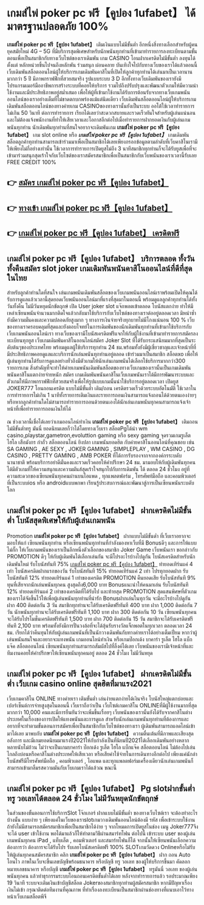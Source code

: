 # เกมส์ไพ่ poker pc ฟรี【คูปอง 1ufabet】  ได้มาตรฐานปลอดภัย 100%

**เกมส์ไพ่ poker pc ฟรี【คูปอง 1ufabet】** เติมเงินแบบไม่มีขั้นต่ำ  อีกหนึ่งสิ่งทางเลือกสำหรับผู้คนยุคสมัยใหม่ 4G – 5G ที่มีบริการสุดพิเศษสำหรับนักพนันทุกท่านที่เข้ามาทำรายการลงทะเบียนตามขั้นตอนเพื่อเป็นสมาชิกกับทางเว็บไซต์ของเราเดิมพัน เกม CASINO  โอนฝากเครดิตไม่มีขั้นต่ำ ลงทุนได้ตั้งแต่ หลักหน่วยขึ้นไปจนถึงหลักพัน ร่วมสนุก ผ่อนคลาย บันเทิงใจไปกับทางเว็บของเราได้แล้วตอนนี้เว็บเดิมพันสล็อตออนไลน์ผู้ให้บริการเกมเดิมพันคาสิโนที่เปิดให้ลูกค้าทุกท่านได้เล่นมาเป็นเวลานานมากกว่า 5 ปี มีภาพกราฟฟิกที่สวยสมจริง รูปแบบระบบ 3 D
อีกทั้งทางเว็บเดิมพันของเรายังมี โปรแกรมเมอร์มืออาชีพการสร้างระบบที่คอยให้บริการ  รวมไปถึงปรับปรุงและพัฒนาตัวเกมให้มีความน่าใช้งานและมีประสิทธิภาพอยู่สม่ำเสมอ เพื่อให้ผู้ที่เข้ามาใช้งานได้รับการต้อนรับจากทางเว็บเกมพนันออนไลน์ของเราอย่างเต็มที่ไม่ขาดตกบกพร่องแม้แต่นิดเดียว เว็บเดิมพันสล็อตออนไลน์ผู้ให้บริการเกมเดิมพันสล็อตออนไลน์ของทางค่ายเกม CASINOของทางเรานั้นยังเป็นระบบ ออโต้ใช้เวลาทำรายการไม่เกิน 50 วินาที ต่อการทำรายการ เรียกได้เลยว่าสะดวกสบายและรวดเร็วทันใจสำหรับผู้เล่นแน่นอนและไม่ต้องแจ้งพนักงานที่ทำให้เสียเวลาและโอกาสอีกต่อไปเมื่อทำรายการฝากยอดเงินกับผู้เล่นเกมพนันทุกท่าน
นักเดิมพันทุกท่านที่สนใจอยากจะเดิมพันเกม **เกมส์ไพ่ poker pc ฟรี【คูปอง 1ufabet】** เกม slot online หรือ ***เกมส์ไพ่ poker pc ฟรี【คูปอง 1ufabet】*** เกมเดิมพันสล็อตลูกค้าทุกท่านสามารถเข้าร่วมมาเพื่อเป็นสมาชิกได้เลยเพียงกรอกข้อมูลตามลำดับที่เว็บคาสิโนเรามีให้เพียงไม่กี่อย่างเท่านั้น ใช้เวลาการทำรายการเปิดยูสไม่ถึง 3 นาทีสมาชิกทุกท่านก็จะได้รับยูสเพื่อที่จะเข้ามาร่วมสนุกสุดเร้าใจกับเว็บไซต์ของเราสมัครสมาชิกเพื่อเป็นสมาชิกกับเว็บพนันของเราเวลานี้รับเลย FREE CREDIT 100%

## 👉 [สมัคร เกมส์ไพ่ poker pc ฟรี【คูปอง 1ufabet】](https://archa888.com/)
## 👉 [ทางเข้า เกมส์ไพ่ poker pc ฟรี【คูปอง 1ufabet】](https://archa888.com/)
## 👉 [เกมส์ไพ่ poker pc ฟรี【คูปอง 1ufabet】 เครดิตฟรี](https://archa888.com/)

## เกมส์ไพ่ poker pc ฟรี【คูปอง 1ufabet】 บริการตลอด ทั้งวัน ทั้งคืนสมัคร slot joker เกมเดิมพันพนันคาสิโนออนไลน์ที่ดีที่สุดในไทย

สำหรับลูกค้าท่านใดที่สนใจ เล่นเกมพนันเดิมพันสล็อตของเว็บเกมพนันออนไลน์เราพร้อมเปิดให้คุณได้รับการดูแลแล้วเวลานี้สุดยอดเว็บพนันออนไลน์มาที่แรงที่สุดมาในตอนนี้ พร้อมดูแลลูกค้าทุกท่านได้ทั้งวันทั้งคืน ไม่มีวันหยุดนักขัตฤกษ์ เปิด User joker slot แจ๊กพอตเข้าตลอด โบนัสแตกง่าย ทำให้มีเหล่าเซียนพนันจำนวนมากติดใจแล้วกลับมาใช้บริการกับเว็บไซต์ของทางเราต่ออยู่ตลอดเวลา มิหนำซ้ำยังมีความมั่นคงและความปลอดภัยสูงมาก ๆ ทางการเงินจ่ายจริงทุกบาทไม่มีโกงแน่นอน 100 % เว็บของทางเราครอบคลุมที่สุดและยังตอบโจทย์ในการเดิมพันของนักเดิมพันทุกท่านที่เข้ามาใช้บริการกับเว็บเกมพนันออนไลน์เรา
ทางเว็บของเรามีโบนัสเครดิตฟรีแจกให้กับผู้ใช้งานที่เข้ามาทำรายการสมัครลงทะเบียนทุกยูส เว็บเกมเดิมพันคาสิโนออนไลน์สมัคร Joker Slot ที่ได้รับกระแสนิยมมากที่สุดเป็นระดับต้นๆของประเทศไทย พร้อมดูแลผู้ใช้บริการทุกท่าน 24 ชม.พร้อมทั้งยังมีผู้เชี่ยวชาญและเจ้าหน้าที่ที่มีประสิทธิภาพคอยดูแลและบริการนักเล่นพนันทุกท่านอยู่ตลอด เข้าร่วมมาเป็นสมาชิก สล็อตxo เพื่อให้ผู้เล่นทุกท่านได้รับการดูแลอย่างทั่วถึงมีตัวเกมให้นักเล่นเกมพนันได้เลือกใช้บริการมากกว่า300 รายการเกม
สิ่งสำคัญที่จะทำให้ค่ายเกมพนันเดิมพันสล็อตของทางเว็บเกมของเรานั้นเป็นเกมเดิมพันพนันคาสิโนแตกง่ายจ่ายหนัก สมัคร  เกมเดิมพันพนันคาสิโนเว็บเกมพนันเราได้มีการพัฒนาระบบและตัวเกมให้มีภาพกราฟฟิกที่สวยสมจริงเพื่อให้รูปแบบเกมนั้นน่าใช้บริการอยู่ตลอดเวลา เปิดยูส JOKER777 โอนถอนเครดิต แบบไม่มีขั้นต่ำ เติม/ถอน เครดิตรวดเร็วด้วยระบบอัตโนมัติ ใช้เวลาในการทำรายการไม่เกิน 1 นาทีทั้งรายการเติมเงินและรายการถอนเงินสามารถแจ้งถอนได้ด้วยตนเองง่ายๆ หรือหากลูกค้าท่านใดไม่สามารถทำรายการถอนด้วยตนเองได้นักเล่นเกมพนันทุกคนสามารถแจ้งเจ้าหน้าที่เพื่อทำรายการถอนเงินให้ได้

ณ ช่วงเวลานี้เชื่อได้เลยว่าเกมออนไลน์ทำเงิน **เกมส์ไพ่ poker pc ฟรี【คูปอง 1ufabet】** เติมถอน ไม่มีขั้นต่ำทรู มันนี่ ยอดนิยมเลยก็ว่าได้โดยทางเว็บเรา สล็อตPgได้นำ  wm casino,playstar,gametron,evoluttion gaming หรือ sexy gaming จุดรวมเกมรูเล็ต ไฮโล เสือมังกร กำถั่ว สล็อตออนไลน์ ยิงปลา เกมพนันยอดฮิต กับค่ายคาสิโนออนไลน์ที่คุณชอบ เช่น SA GAMING , AE SEXY , JOKER GAMING , SIMPLEPLAY , WM CASINO , DG CASINO , PRETTY GAMING , AMB POKER  ที่ได้การรับรองจากจากองค์กรระบดับนานาชาติ พร้อมบริการอย่าดีมั่นคงและรวดเร็วคอยให้คำปรึกษา 24 ชม. มามอบให้กับผู้เดิมพันทุกคน ได้มีตัวเกมที่ให้ความสนุกและความมันส์สุดเร้าใจสนุกไปกับการเดิมพัน ได้ ตลอด 24 ชั่วโมง อยู่ที่ความสะดวกของเซียนพนันทุกคนผ่านบนไอแพด , ทุกแพลตฟอร์ม , โทรศัพท์มือถือ และคอมพิวเตอร์ที่เป็นระบบios หรือ androidแบบพกพา เรียนรู้ประสบการณ์และพัฒนาสู่การเป็นเซียนพนันระบดับโลก

## เกมส์ไพ่ poker pc ฟรี【คูปอง 1ufabet】 ฝากเครดิตไม่มีขั้นต่ำ โบนัสสุดพิเศษให้กับผู้เล่นเกมพนัน

 Promotion  **เกมส์ไพ่ poker pc ฟรี【คูปอง 1ufabet】** ฝากแบบไม่มีขั้นต่ำ ที่เว็บเราอยากจะมอบให้แก่  เซียนพนันทุกท่าน หรือเซียนพนันทุกท่านที่กำลังมองหาเว็บที่มี Bonusดีๆ และการให้แบบไม่กั๊ก ให้เว็บเกมพนันของเราเป็นอีกหนึ่งตัวเลือกของสมาชิก Joker Game เว็บพนันเรา ขอกล่าวกับ PROMOTION ดีๆ ให้กับผู้เดิมพันได้เลือกเล่นกัน จะมีโปรอะไรบ้างไปดูกัน
โบนัสเครดิตสำหรับนักเดิมพันใหม่ รับโบนัสทันที 75% [เกมส์ไพ่ poker pc ฟรี【คูปอง 1ufabet】](https://archa888.com/) ทำยอดเทิร์นแค่ 4 เท่า
โบนัสเครดิตฝากแรกของวัน รับโบนัสทันที 15% ทำยอดเทิร์นแค่ 2 เท่า
โปรทุกยอดฝาก รับโบนัสทันที 12% ทำยอดเทิร์นแค่ 1 เท่าของเครดิต
 PROMOTION คืนยอดเสีย รับโบนัสทันที 9% ทุนที่เสียจากนักเล่นพนันทุกคน สูงสุดถึง6,000 บาท
Bonusแนะนำให้คนมาเล่น รับโบนัสทันที 12% ทำยอดเทิร์นแค่ 2 เท่าของเครดิตที่ได้รับไป
และท้ายสุด PROMOTION สุดแสนพิศษที่ตัวเกมของเราได้จัดขึ้นไว้ให้เพื่อผู้เล่นพนันทุกท่านที่น่ารัก Bonusฝากเล่นในทุกวัน จะมีอะไรบ้างไปดูกัน
ฝาก 400 ติดต่อกัน 3 วัน สมาชิกทุกท่านจะได้รับเครดิตฟรีทันที 400 บาท
ฝาก 1,000 ติดต่อกัน 7 วัน นักพนันทุกท่านจะได้รับเครดิตฟรีทันที 1,100 บาท
ฝาก 300 ติดต่อกัน 10 วัน เซียนพนันทุกคนจะได้รับโปรโมชั่นเครดิตฟรีทันที 1,500 บาท
ฝาก 700 ติดต่อกัน 15 วัน สมาชิกจะได้รับเครดิตฟรีทันที 2,100 บาท
พร้อมทั้งยังมีการปั่นวงล้อที่จะได้ลุ้นรับรางวัลแจ็กพอตในทุกเวลา ตลอดเวลา 24 ชม. เรียกได้ว่าคืนทุนให้กับผู้เล่นเกมพนันที่เป็นนักวางเดิมพันกับทางค่ายเราได้อย่างเต็มเปี่ยม หากว่าผู้เล่นพนันสนใจและอยากจะแทงพนัน เกมออนไลน์ทำเงิน หรือเกมป๊อกเด้ง บาคาร่า รูเล็ต ไฮโล แบ็กแจ๊ค สล็อตออนไลน์ เซียนพนันทุกท่านสามารถสัมผัสไปที่ลิ้งค์ได้เลย เว็บพนันของเรามีเจ้าหน้าที่และทีมงานคอยให้คำปรึกษาให้เซียนพนันทุกคนอยู่ ตลอด 24 ชั่วโมง ไม่มีวันหยุด

## เกมส์ไพ่ poker pc ฟรี【คูปอง 1ufabet】 ฝากเครดิตไม่มีขั้นต่ำ  เว็บเกม casino online สุดฮิตที่มาแรง2021

เว็บเกมคาสิโน ONLINE ทางค่ายเรา เติมขั้นต่ำ เล่นง่ายแตกง่ายได้เงินจริง โบนัสใหญ่แตกบ่อยและเปอร์เซ็นต์การจ่ายสูงสุดในตอนนี้ เว็บเราถือว่าเป็น เว็บไซต์เกมคาสิโน ONLINEที่มีผู้ใช้งานมากที่สุดมากกว่า 10,000 คนและมีการยืนยันว่าจะเพิ่มขึ้นเรื่อยๆ เว็บพนันของเรานั้นยังได้รับจากคาสิโนต่างประเทศในเรื่องของการเปิดให้แทงพนันและการดูแล สำหรับนักเล่นเกมพนันทุกท่านที่ต้องการและอยากที่จะทำตามขั้นตอนการสมัครเพื่อเป็นสมาชิกกับเว็บไซต์ของทางเรา ผู้เดิมพันสามารถแอดไลน์เข้ามาได้เลย
	มาพบกับ **เกมส์ไพ่ poker pc ฟรี【คูปอง 1ufabet】** ความตื่นเต้นที่มีภาพและเสียงสุดอลังการ และมีเกมยอดนิยมมาแรงปี2021ให้กับกำลังเป็นที่นิยมปี2021ได้เลือกเดิมพันอย่างหลากหลายนับไม่ถ้วน  ไม่ว่าจะเป็นเกมบาคาร่า ป๊อกเด้ง รูเล็ต ไฮโล แบ็กแจ๊ค สล็อตออนไลน์ ไม่ต้องไปเล่นไกลถึงบ่อนหรือคาสิโนต่างประเทศให้เสียเวลา หรือเสียค่าใช้จ่ายในการเดินทางอีกต่อไป เพียงแค่นักล่าโบนัสฟรีมีโทรศัพท์มือถือ , คอมพิวเตอร์ , ไอแพด และทุกแพลตฟอร์มเครื่องเดียวนักเล่นเกมพนันก็สามารถเข้ามาลิ้มรสความมันกับเว็บเกมเราได้แล้วณ ขณะนี้

## เกมส์ไพ่ poker pc ฟรี【คูปอง 1ufabet】 Pg slotฝากขั้นต่ำทรู วอเลทได้ตลอด 24 ชั่วโมง ไม่มีวันหยุดนักขัตฤกษ์

ในส่วนของขั้นตอนการใช้บริการSlot โจ๊กเกอร์ ฝากแบบไม่มีขั้นต่ำ ของทางเว็บไซต์เรา จะต้องทำอะไรบ้างนั้น แบบง่าย ๆ เพียงแค่ในเว็บของเราslotเกมวางเดิมพันออนไลน์ต้องมี รหัส เพื่อเข้าระบบใช้งาน ถ้ายังไม่มีสามารถสมัครสมาชิกเพื่อเป็นสมาชิกได้ง่าย ๆ จากโหมดการเปิดยูสในช่อง เมนู Joker777จึงจะได้ user เข้าใช้งาน พอได้มาแล้วก็ให้ทำตามวิธีผ่านสมาร์ทโฟน ต่อไปนี้
เข้าระบบ user  ของผู้เล่นเกมพนันทุกคน iPad , แท็บเล็ต , คอมพิวเตอร์ และสมาร์ทโฟนก็ได้
จากนั้นให้เซียนพนันเลือกความต้องการว่า ต้องการจะได้รับโปร รับเลยโบนัสเครดิตฟรี 100% SLOTเกมวัดดวง Onlineหรือไม่รับ
ให้ผู้เล่นทุกคนสมัครสมาชิก คลิก **เกมส์ไพ่ poker pc ฟรี【คูปอง 1ufabet】** ฝาก ถอน Auto โอนไว ภาพในเว็บจะขึ้นเลขบัญชีพร้อมธนาคาร หรือบัญชี ทรู วอเลท ของผู้ให้บริการขึ้นมา
คัดลอกหมายเลขธนาคาร หรือบัญชี **เกมส์ไพ่ poker pc ฟรี【คูปอง 1ufabet】** ทรูมันนี่ วอเลท ของผู้เล่นพนันทุกคน แล้วทำธุรกรรมระบบโอนถอนเครดิตขั้นต่ำได้เลย
หลังจากทำรายการแล้ว รอประมาณเพียง 19 วินาที ระบบจะเติมเงินเข้าบัญชีสล็อต Jokerของสมาชิกทุกท่านผู้สมัครสมาชิก
หากมีปัญหาเรื่องเงินไม่เข้า กรุณาติดต่อทีมงานที่คุณภาพ ที่ทำเรื่องลงทะเบียนเป็นสมาชิกผ่านช่องทางที่แนบเอาไว้ทางหน้าเว็บเกมสล็อตพีจี


